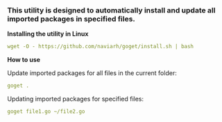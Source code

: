 
### This utility is designed to automatically install and update all imported packages in specified files.



**Installing the utility in Linux**


```yaml
wget -O - https://github.com/naviarh/goget/install.sh | bash
```



**How to use**


Update imported packages for all files in the current folder:

```yaml
goget .
```

Updating imported packages for specified files:

```yaml
goget file1.go ~/file2.go
```
 

